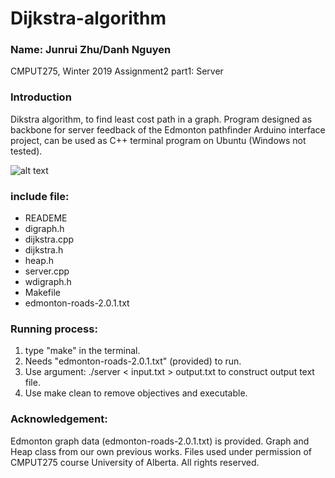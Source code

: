 # Dijkstra-algorithm
### Name: Junrui Zhu/Danh Nguyen
CMPUT275, Winter 2019
Assignment2 part1: Server

### Introduction
Dikstra algorithm, to find least cost path in a graph.
Program designed as backbone for server feedback of the Edmonton pathfinder Arduino interface project, can be used as C++ terminal program on Ubuntu (Windows not tested).

![alt text](https://github.com/danny-cpp/Dijkstra-algorithm/blob/master/result_on_Arduino.gif?raw=true)


### include file:      
- READEME
- digraph.h
- dijkstra.cpp
- dijkstra.h
- heap.h
- server.cpp
- wdigraph.h
- Makefile
- edmonton-roads-2.0.1.txt

### Running process:
1. type "make" in the terminal.
2. Needs "edmonton-roads-2.0.1.txt" (provided) to run.
3. Use argument: ./server < input.txt > output.txt to construct output text file.
4. Use make clean to remove objectives and executable.

### Acknowledgement:
Edmonton graph data (edmonton-roads-2.0.1.txt) is provided. Graph and Heap class from our own previous works. Files used under permission of CMPUT275 course University of Alberta. All rights reserved.


